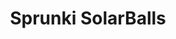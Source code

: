 ---
slug: sprunki-solarballs
title: Sprunki SolarBalls
description: "Sprunki SolarBalls is an exciting online game. Play for free directly in your browser!"
icon: /images/popular_mods/Sprunki SolarBalls.png
url: https://wowtbc.net/sprunkin/sprunki-solarballs/index.html
previewImage: /images/popular_mods/Sprunki SolarBalls.png
type: popular mods

# SEO配置
seo:
  title: "Sprunki SolarBalls - Play Free Online Game | Fun Browser Games"
  description: "Sprunki SolarBalls - Play this fun online game for free in your browser. No download required!"
  ogImage: "/images/popular_mods/Sprunki SolarBalls.png"
  keywords: "sprunki-solarballs, online game, browser game, free game, popular mods game, play online"

videoUrls:
  - https://www.youtube.com/embed/example1
  - https://www.youtube.com/embed/example2

whyPlay:
  title: "Why Play Sprunki SolarBalls?"
  items:
    - "Immersive Gameplay: Sprunki SolarBalls offers an engaging and immersive gaming experience that will keep you entertained for hours"
    - "Challenging Levels: Test your skills with increasingly difficult challenges and obstacles"
    - "Beautiful Graphics: Enjoy stunning visuals and smooth animations that bring the game world to life"
    - "Regular Updates: New content and features are added regularly to keep the game fresh and exciting"
    - "Free to Play: Experience all the fun without spending a penny"
    - "Community Features: Connect with other players, share strategies, and compete for high scores"
    - "Cross-Platform: Play on any device with a web browser, no downloads required"

features:
  title: "Key Features of Sprunki SolarBalls"
  image: "/images/popular_mods/Sprunki SolarBalls.png"
  items:
    - "Intuitive Controls: Easy to learn controls make Sprunki SolarBalls accessible for players of all skill levels"
    - "Multiple Game Modes: Enjoy various gameplay options that provide different challenges and experiences"
    - "Character Customization: Personalize your gaming experience with unique characters and items"
    - "Achievement System: Complete special tasks to earn rewards and recognition"
    - "Leaderboards: Compete with players worldwide and see who can achieve the highest scores"

characteristics:
  title: "Game Characteristics"
  image: "/images/popular_mods/Sprunki SolarBalls.png"
  items:
    - "Genre: Popular mods game with elements of strategy and skill"
    - "Difficulty: Suitable for both casual gamers and those seeking a challenge"
    - "Play Time: Quick sessions or extended gameplay, depending on your preference"
    - "Art Style: Vibrant and engaging visuals that enhance the gaming experience"
    - "Sound Design: Immersive audio that complements the gameplay perfectly"

info: "Sprunki SolarBalls is an exciting online game that offers players a unique and engaging gaming experience. With its intuitive controls, stunning visuals, and challenging gameplay, Sprunki SolarBalls provides hours of entertainment for players of all ages and skill levels. Whether you're looking for a quick gaming session during a break or an extended play session, Sprunki SolarBalls delivers an immersive experience that will keep you coming back for more. The game features multiple levels of increasing difficulty, ensuring that players are constantly challenged as they progress. With regular updates adding new content and features, Sprunki SolarBalls remains fresh and exciting, providing endless entertainment options for its growing community of players."

howToPlayIntro: "Welcome to Sprunki SolarBalls! This guide will walk you through the basics and help you master the game. Whether you're a beginner or looking to improve your skills, these tips and instructions will enhance your gaming experience."

howToPlaySteps:
  - title: "Getting Started"
    description: "Begin your Sprunki SolarBalls adventure by familiarizing yourself with the controls. Use your keyboard or mouse to navigate through the game interface. The tutorial will guide you through the basic mechanics and help you understand the objectives."
  - title: "Understanding the Objectives"
    description: "In Sprunki SolarBalls, your main goal is to progress through levels by completing specific objectives. Each level presents unique challenges that require different strategies and approaches."
  - title: "Mastering the Controls"
    description: "Practice using the controls to improve your precision and reaction time. Sprunki SolarBalls requires quick reflexes and strategic thinking to overcome obstacles and defeat opponents."
  - title: "Utilizing Power-ups"
    description: "Collect power-ups throughout the game to enhance your abilities and overcome difficult challenges. Each power-up offers unique advantages that can be crucial for success."
  - title: "Developing Strategies"
    description: "As you progress in Sprunki SolarBalls, develop effective strategies for different scenarios. Analyze patterns, anticipate challenges, and adapt your approach to maximize your performance."

faq:
  title: "Frequently Asked Questions about Sprunki SolarBalls"
  items:
    - question: "Is Sprunki SolarBalls free to play?"
      answer: "Yes, Sprunki SolarBalls is completely free to play directly in your web browser. No downloads or purchases are required to enjoy the full game experience."
    - question: "Can I play Sprunki SolarBalls on mobile devices?"
      answer: "Yes, Sprunki SolarBalls is optimized for both desktop and mobile play. You can enjoy the game on any device with a web browser and internet connection."
    - question: "Are there any in-game purchases?"
      answer: "While Sprunki SolarBalls is free to play, there may be optional in-game purchases available for cosmetic items or additional features that don't affect core gameplay."
    - question: "How often is Sprunki SolarBalls updated?"
      answer: "The developers regularly update Sprunki SolarBalls with new content, features, and improvements based on player feedback and game performance."
    - question: "Can I play Sprunki SolarBalls offline?"
      answer: "Currently, Sprunki SolarBalls requires an internet connection to play as it's a browser-based online game."
    - question: "Is Sprunki SolarBalls suitable for children?"
      answer: "Yes, Sprunki SolarBalls is designed to be family-friendly and suitable for players of all ages."
    - question: "How do I report bugs or issues?"
      answer: "If you encounter any problems while playing Sprunki SolarBalls, you can report them through the game's support page or contact the developers directly through their website."
    - question: "Still Have Questions?"
      answer: "If you have additional questions about Sprunki SolarBalls that aren't covered in this FAQ, please visit our support center or contact our customer service team for assistance."
---